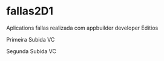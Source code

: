 # fallas2D1
Aplications fallas realizada com appbuilder developer Editios 

Primeira Subida VC 

Segunda Subida VC